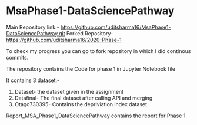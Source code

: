 # MsaPhase1-DataSciencePathway

Main Repository link:- https://github.com/uditsharma16/MsaPhase1-DataSciencePathway.git
Forked Repository- https://github.com/uditsharma16/2020-Phase-1

To check my progress you can go to fork repository in which I did continous commits.

The repository contains the Code for phase 1 in Jupyter Notebook file

It contains 3 dataset:-
 1. Dataset- the dataset given in the assignment
 2. Datafinal- The final dataset after calling API and merging
 3. Otago730395- Contains the depriviation index dataset
 
Report_MSA_Phase1_DataSciencePathway contains the report for Phase 1
